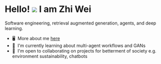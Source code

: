 Hello! ![](https://user-images.githubusercontent.com/18350557/176309783-0785949b-9127-417c-8b55-ab5a4333674e.gif) I am Zhi Wei
===============================================================================================================================

Software engineering, retrieval augmented generation, agents, and deep learning.
*   🖥️  More about me [here](https://zhiweit.notion.site/about-me)
*   🧠  I'm currently learning about multi-agent workflows and GANs
*   🤝  I'm open to collaborating on projects for betterment of society e.g. environment sustainability, chatbots
